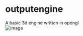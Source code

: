 # outputengine
A basic 3d engine written in opengl
<br>
![image](https://user-images.githubusercontent.com/66333305/160299601-aeebfc58-2229-4050-b40f-1b967068d03f.png)
